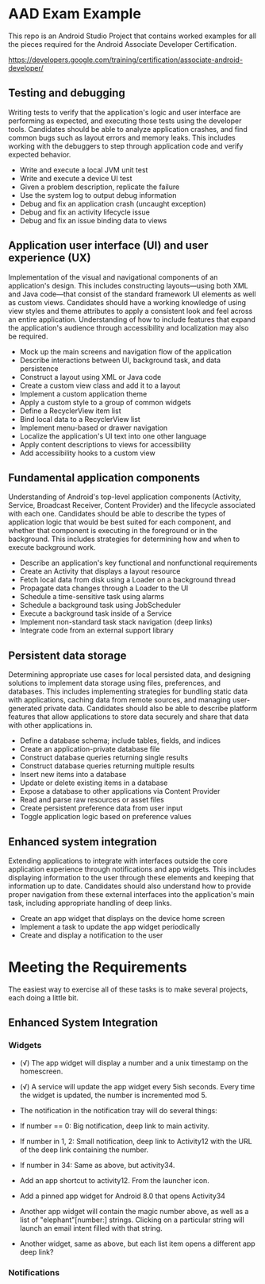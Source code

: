 # AAD Exam Example

This repo is an Android Studio Project that contains worked examples for all the pieces required for the Android Associate Developer Certification.

https://developers.google.com/training/certification/associate-android-developer/

## Testing and debugging
Writing tests to verify that the application's logic and user interface are performing as expected, and executing those tests using the developer tools. Candidates should be able to analyze application crashes, and find common bugs such as layout errors and memory leaks. This includes working with the debuggers to step through application code and verify expected behavior.

- Write and execute a local JVM unit test
- Write and execute a device UI test
- Given a problem description, replicate the failure
- Use the system log to output debug information
- Debug and fix an application crash (uncaught exception)
- Debug and fix an activity lifecycle issue
- Debug and fix an issue binding data to views


## Application user interface (UI) and user experience (UX)
Implementation of the visual and navigational components of an application's design. This includes constructing layouts—using both XML and Java code—that consist of the standard framework UI elements as well as custom views. Candidates should have a working knowledge of using view styles and theme attributes to apply a consistent look and feel across an entire application. Understanding of how to include features that expand the application's audience through accessibility and localization may also be required.

- Mock up the main screens and navigation flow of the application
- Describe interactions between UI, background task, and data persistence
- Construct a layout using XML or Java code
- Create a custom view class and add it to a layout
- Implement a custom application theme
- Apply a custom style to a group of common widgets
- Define a RecyclerView item list
- Bind local data to a RecyclerView list
- Implement menu-based or drawer navigation
- Localize the application's UI text into one other language
- Apply content descriptions to views for accessibility
- Add accessibility hooks to a custom view


## Fundamental application components
Understanding of Android's top-level application components (Activity, Service, Broadcast Receiver, Content Provider) and the lifecycle associated with each one. Candidates should be able to describe the types of application logic that would be best suited for each component, and whether that component is executing in the foreground or in the background. This includes strategies for determining how and when to execute background work.

- Describe an application's key functional and nonfunctional requirements
- Create an Activity that displays a layout resource
- Fetch local data from disk using a Loader on a background thread
- Propagate data changes through a Loader to the UI
- Schedule a time-sensitive task using alarms
- Schedule a background task using JobScheduler
- Execute a background task inside of a Service
- Implement non-standard task stack navigation (deep links)
- Integrate code from an external support library


## Persistent data storage
Determining appropriate use cases for local persisted data, and designing solutions to implement data storage using files, preferences, and databases. This includes implementing strategies for bundling static data with applications, caching data from remote sources, and managing user-generated private data. Candidates should also be able to describe platform features that allow applications to store data securely and share that data with other applications in.

- Define a database schema; include tables, fields, and indices
- Create an application-private database file
- Construct database queries returning single results
- Construct database queries returning multiple results
- Insert new items into a database
- Update or delete existing items in a database
- Expose a database to other applications via Content Provider
- Read and parse raw resources or asset files
- Create persistent preference data from user input
- Toggle application logic based on preference values


## Enhanced system integration
Extending applications to integrate with interfaces outside the core application experience through notifications and app widgets. This includes displaying information to the user through these elements and keeping that information up to date. Candidates should also understand how to provide proper navigation from these external interfaces into the application's main task, including appropriate handling of deep links.

- Create an app widget that displays on the device home screen
- Implement a task to update the app widget periodically
- Create and display a notification to the user



# Meeting the Requirements
The easiest way to exercise all of these tasks is to make several projects, each doing a little bit. 

## Enhanced System Integration

### Widgets
- (√) The app widget will display a number and a unix timestamp on the homescreen.
- (√) A service will update the app widget every 5ish seconds. Every time the widget is updated, the number is incremented mod 5.
- The notification in the notification tray will do several things:
- If number == 0: Big notification, deep link to main activity.
- If number in 1, 2: Small notification, deep link to Activity12 with the URL of the deep link containing the number.
- If number in 34: Same as above, but activity34.

- Add an app shortcut to activity12. From the launcher icon.
- Add a pinned app widget for Android 8.0 that opens Activity34

- Another app widget will contain the magic number above, as well as a list of "elephant"[number:] strings. Clicking on a particular string will launch an email intent filled with that string.

- Another widget, same as above, but each list item opens a different app deep link?

### Notifications


